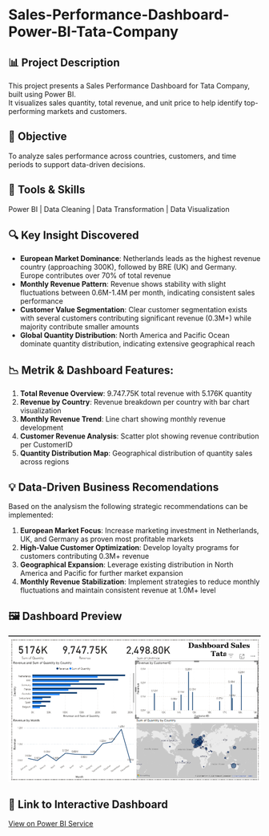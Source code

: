 # Sales-Performance-Dashboard-Power-BI-Tata-Company

## 📊 Project Description
This project presents a Sales Performance Dashboard for Tata Company, built using Power BI.  
It visualizes sales quantity, total revenue, and unit price to help identify top-performing markets and customers.

## 🎯 Objective
To analyze sales performance across countries, customers, and time periods to support data-driven decisions.

## 🧰 Tools & Skills
Power BI | Data Cleaning | Data Transformation | Data Visualization

## 🔍 Key Insight Discovered

- **European Market Dominance**: Netherlands leads as the highest revenue country (approaching 300K), followed by BRE (UK) and Germany. Europe contributes over 70% of total revenue
- **Monthly Revenue Pattern**: Revenue shows stability with slight fluctuations between 0.6M-1.4M per month, indicating consistent sales performance
- **Customer Value Segmentation**: Clear customer segmentation exists with several customers contributing significant revenue (0.3M+) while majority contribute smaller amounts
- **Global Quantity Distribution**: North America and Pacific Ocean dominate quantity distribution, indicating extensive geographical reach

## 📉 Metrik & Dashboard Features:

1. **Total Revenue Overview**: 9.747.75K total revenue with 5.176K quantity
2. **Revenue by Country**: Revenue breakdown per country with bar chart visualization
3. **Monthly Revenue Trend**: Line chart showing monthly revenue development
4. **Customer Revenue Analysis**: Scatter plot showing revenue contribution per CustomerID
5. **Quantity Distribution Map**: Geographical distribution of quantity sales across regions


## 💡 Data-Driven Business Recomendations
Based on the analysism the following strategic recommendations can be implemented:
1. **European Market Focus**: Increase marketing investment in Netherlands, UK, and Germany as proven most profitable markets
2. **High-Value Customer Optimization**: Develop loyalty programs for customers contributing 0.3M+ revenue
3. **Geographical Expansion**: Leverage existing distribution in North America and Pacific for further market expansion
4. **Monthly Revenue Stabilization**: Implement strategies to reduce monthly fluctuations and maintain consistent revenue at 1.0M+ level

## 🖼️ Dashboard Preview
![Dashboard Screenshot](https://github.com/gstyanti/Sales-Performance-Dashboard-Power-BI-Tata-Company/blob/main/Dashboard%20Sales%20Tata.png)

## 🔗 Link to Interactive Dashboard
[View on Power BI Service](https://app.powerbi.com/groups/me/reports/d0a63fc2-71cf-4034-a7a4-8082640b4f54/3b1b6e8e3ded27cd7e15?experience=power-bi) 
